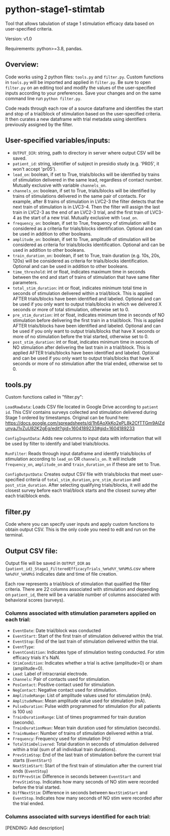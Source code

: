 # python-stage1-stimtab
Tool that allows tabulation of stage 1 stimulation efficacy data based on user-specified criteria.

Version: v1.0

Requirements: python>=3.8, pandas.

## Overview:
Code works using 2 python files: `tools.py` and `filter.py`. Custom functions in `tools.py` will be imported and applied in `filter.py`. Be sure to open `filter.py` on an editing tool and modify the values of the user-specified inputs according to your preferences. Save your changes and on the same command line run `python filter.py`. 

Code reads through each row of a source dataframe and identifies the start and stop of a trial/block of stimulation based on the user-specified criteria. It then curates a new dataframe with trial metadata using identifiers previously assigned by the filter.    

## User-specified variables/inputs:

* `OUTPUT_DIR`: string, path to directory in server where output CSV will be saved.
* `patient_id`: string, identifier of subject in presidio study (e.g. 'PR05', it won't accept 'pr05').
* `lead_on`: boolean, if set to True, trials/blocks will be identified by trains of stimulation delivered in the same lead, regardless of contact number. Mutually exclusive with variable `channels_on`.
* `channels_on`: boolean, if set to True, trials/blocks will be identified by trains of stimulations delivered in the same pair of contacts. For example, after 8 trains of stimulation in LVC2-3 the filter detects that the next train of stimulation is in LVC3-4. Then the filter will assign the last train in LVC2-3 as the end of an LVC2-3 trial, and the first train of LVC3-4 as the start of a new trial. Mutually exclusive with `lead_on`.
* `frequency_on`: boolean, if set to True, frequency of stimulation will be considered as a criteria for trials/blocks identification. Optional and can be used in addition to other booleans. 
* `amplitude_on`: boolean, if set to True, amplitude of stimulation will be considered as criteria for trials/blocks identification. Optional and can be used in addition to other booleans.
* `train_duration_on`: boolean, if set to True, train duration (e.g. 10s, 20s, 120s) will be considered as criteria for trials/blocks identification. Optional and can be used in addition to other booleans. 
* `time_threshold`: int or float, indicates maximum time in seconds between the end and start of trains of stimulation that have same filter parameters. 
* `total_stim_duration`: int or float, indicates minimum total time in seconds of stimulation delivered within a trial/block. This is applied AFTER trials/blocks have been identified and labeled. Optional and can be used if you only want to output trials/blocks in which we delivered X seconds or more of total stimulation, otherwise set to 0.
* `pre_stim_duration`: int or float, indicates minimum time in seconds of NO stimulation before delivering the first train in a trial/block. This is applied AFTER trials/blocks have been identified and labeled. Optional and can be used if you only want to output trials/blocks that have X seconds or more of no stimulation before the trial started, otherwise set to 0.  
* `post_stim_duration`: int or float, indicates minimum time in seconds of NO stimulation after delivering the last train in a trial/block. This is applied AFTER trials/blocks have been identified and labeled. Optional and can be used if you only want to output trials/blocks that have X seconds or more of no stimulation after the trial ended, otherwise set to 0.

     
## tools.py
Custom functions called in "filter.py":

`LoadRawData`: Loads CSV file located in Google Drive according to `patient id`. This CSV contains surveys collected and stimulation delivered during Stage 1 ordered by timestamps. Original can be found here: https://docs.google.com/spreadsheets/d/1h6AoXkKo2ePL8k2CfTTGm9AlZdunyaJ1vZuU82K2gEg/edit?gid=1604189233#gid=1604189233 

`ConfigInputData`: Adds new columns to input data with information that will be used by filter to identify and label trials/blocks.  

`RunFilter`: Reads through input dataframe and identify trials/blocks of stimulation according to `lead_on` OR `channels_on`. It will include `frequency_on`, `amplitude_on` and `train_duration_on` if these are set to True.   

`ConfigOutputData`: Creates output CSV file with trials/blocks that meet user-specified criteria of `total_stim_duration`, `pre_stim_duration` and `post_stim_duration`. After selecting qualifying trials/blocks, it will add the closest survey before each trial/block starts and the closest survey after each trial/block ends.  

## filter.py
Code where you can specify user inputs and apply custom functions to obtain output CSV. This is the only code you need to edit and run on the terminal.

## Output CSV file:
Output file will be saved in `OUTPUT_DIR` as `{patient_id}_Stage1_FilteredEfficacyTrials_%m%d%Y_%H%M%S`.csv where `%m%d%Y_%H%M%S` indicates date and time of file creation. 

Each row represents a trial/block of stimulation that qualified the filter criteria. There are 22 columns associated with stimulation and depending on `patient_id`, there will be a variable number of columns associated with behavioral scores (surveys). 

### Columns associated with stimulation parameters applied on each trial:

* `EventDate`: Date trial/block was conducted
* `EventStart`: Start of the first train of stimulation delivered within the trial. 
* `EventStop`: End of the last train of stimulation delivered within the trial.
* `EventType`: 
* `EventCondition`: Indicates type of stimulation testing conducted. For stim efficacy trials it's NaN.
* `StimCondition`: Indicates whether a trial is active (amplitude>0) or sham (amplitude=0).
* `Lead`: Label of intracranial electrode.
* `Channels`: Pair of contacts used for stimulation.
* `PosContact`: Positive contact used for stimulation.
* `NegContact`: Negative contact used for stimulation. 
* `AmplitudeRange`: List of amplitude values used for stimulation (mA).
* `AmplitudeMean`: Mean amplitude value used for stimulation (mA). 
* `PulseDuration`: Pulse width programmed for stimulation (for all patients is 100 us)
* `TrainDurationRange`: List of times programmed for train duration (seconds).
* `TrainDurationMean`: Mean train duration used for stimulation (seconds).
* `TrainNumber`: Number of trains of stimulation delivered within a trial. 
* `Frequency`: Frequency used for stimulation (Hz)
* `TotalStimDelivered`: Total duration in seconds of stimulation delivered within a trial (sum of all individual train durations).
* `PrevStimStop`: End of the last train of stimulation before the current trial starts (`EventStart`)   
* `NextStimStart`: Start of the first train of stimulation after the current trial ends (`EventStop`)
* `DiffPrevStim`: Difference in seconds between `EventStart` and `PrevStimStop`. Indicates how many seconds of NO stim were recorded before the trial started.
* `DiffNextStim`: Difference in seconds between `NextStimStart` and `EventStop`. Indicates how many seconds of NO stim were recorded after the trial ended.

### Columns associated with surveys identified for each trial:
[PENDING: Add description]
